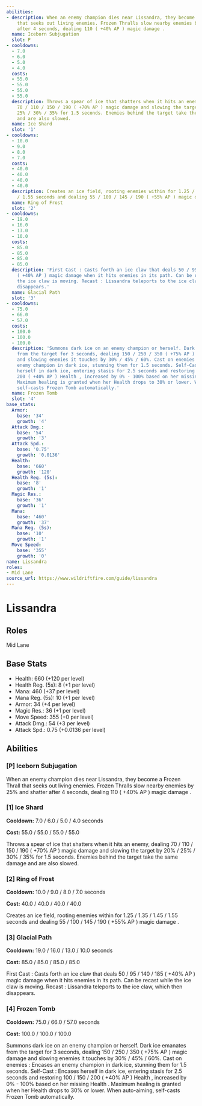 ```yaml
---
abilities:
- description: When an enemy champion dies near Lissandra, they become a Frozen Thrall
    that seeks out living enemies. Frozen Thralls slow nearby enemies by 25% and shatter
    after 4 seconds, dealing 110 ( +40% AP ) magic damage .
  name: Iceborn Subjugation
  slot: P
- cooldowns:
  - 7.0
  - 6.0
  - 5.0
  - 4.0
  costs:
  - 55.0
  - 55.0
  - 55.0
  - 55.0
  description: Throws a spear of ice that shatters when it hits an enemy, dealing
    70 / 110 / 150 / 190 ( +70% AP ) magic damage and slowing the target by 20% /
    25% / 30% / 35% for 1.5 seconds. Enemies behind the target take the same damage
    and are also slowed.
  name: Ice Shard
  slot: '1'
- cooldowns:
  - 10.0
  - 9.0
  - 8.0
  - 7.0
  costs:
  - 40.0
  - 40.0
  - 40.0
  - 40.0
  description: Creates an ice field, rooting enemies within for 1.25 / 1.35 / 1.45
    / 1.55 seconds and dealing 55 / 100 / 145 / 190 ( +55% AP ) magic damage .
  name: Ring of Frost
  slot: '2'
- cooldowns:
  - 19.0
  - 16.0
  - 13.0
  - 10.0
  costs:
  - 85.0
  - 85.0
  - 85.0
  - 85.0
  description: 'First Cast : Casts forth an ice claw that deals 50 / 95 / 140 / 185
    ( +40% AP ) magic damage when it hits enemies in its path. Can be recast while
    the ice claw is moving. Recast : Lissandra teleports to the ice claw, which then
    disappears.'
  name: Glacial Path
  slot: '3'
- cooldowns:
  - 75.0
  - 66.0
  - 57.0
  costs:
  - 100.0
  - 100.0
  - 100.0
  description: 'Summons dark ice on an enemy champion or herself. Dark ice emanates
    from the target for 3 seconds, dealing 150 / 250 / 350 ( +75% AP ) magic damage
    and slowing enemies it touches by 30% / 45% / 60%. Cast on enemies : Encases an
    enemy champion in dark ice, stunning them for 1.5 seconds. Self-Cast : Encases
    herself in dark ice, entering stasis for 2.5 seconds and restoring 100 / 150 /
    200 ( +40% AP ) Health , increased by 0% - 100% based on her missing Health .
    Maximum healing is granted when her Health drops to 30% or lower. When auto-aiming,
    self-casts Frozen Tomb automatically.'
  name: Frozen Tomb
  slot: '4'
base_stats:
  Armor:
    base: '34'
    growth: '4'
  Attack Dmg.:
    base: '54'
    growth: '3'
  Attack Spd.:
    base: '0.75'
    growth: '0.0136'
  Health:
    base: '660'
    growth: '120'
  Health Reg. (5s):
    base: '8'
    growth: '1'
  Magic Res.:
    base: '36'
    growth: '1'
  Mana:
    base: '460'
    growth: '37'
  Mana Reg. (5s):
    base: '10'
    growth: '1'
  Move Speed:
    base: '355'
    growth: '0'
name: Lissandra
roles:
- Mid Lane
source_url: https://www.wildriftfire.com/guide/lissandra
---
```


# Lissandra

## Roles

Mid Lane

## Base Stats

- Health: 660 (+120 per level)
- Health Reg. (5s): 8 (+1 per level)
- Mana: 460 (+37 per level)
- Mana Reg. (5s): 10 (+1 per level)
- Armor: 34 (+4 per level)
- Magic Res.: 36 (+1 per level)
- Move Speed: 355 (+0 per level)
- Attack Dmg.: 54 (+3 per level)
- Attack Spd.: 0.75 (+0.0136 per level)

## Abilities

### [P] Iceborn Subjugation

When an enemy champion dies near Lissandra, they become a Frozen Thrall that seeks out living enemies. Frozen Thralls slow nearby enemies by 25% and shatter after 4 seconds, dealing 110 ( +40% AP ) magic damage .

### [1] Ice Shard

**Cooldown:** 7.0 / 6.0 / 5.0 / 4.0 seconds

**Cost:** 55.0 / 55.0 / 55.0 / 55.0

Throws a spear of ice that shatters when it hits an enemy, dealing 70 / 110 / 150 / 190 ( +70% AP ) magic damage and slowing the target by 20% / 25% / 30% / 35% for 1.5 seconds. Enemies behind the target take the same damage and are also slowed.

### [2] Ring of Frost

**Cooldown:** 10.0 / 9.0 / 8.0 / 7.0 seconds

**Cost:** 40.0 / 40.0 / 40.0 / 40.0

Creates an ice field, rooting enemies within for 1.25 / 1.35 / 1.45 / 1.55 seconds and dealing 55 / 100 / 145 / 190 ( +55% AP ) magic damage .

### [3] Glacial Path

**Cooldown:** 19.0 / 16.0 / 13.0 / 10.0 seconds

**Cost:** 85.0 / 85.0 / 85.0 / 85.0

First Cast : Casts forth an ice claw that deals 50 / 95 / 140 / 185 ( +40% AP ) magic damage when it hits enemies in its path. Can be recast while the ice claw is moving. Recast : Lissandra teleports to the ice claw, which then disappears.

### [4] Frozen Tomb

**Cooldown:** 75.0 / 66.0 / 57.0 seconds

**Cost:** 100.0 / 100.0 / 100.0

Summons dark ice on an enemy champion or herself. Dark ice emanates from the target for 3 seconds, dealing 150 / 250 / 350 ( +75% AP ) magic damage and slowing enemies it touches by 30% / 45% / 60%. Cast on enemies : Encases an enemy champion in dark ice, stunning them for 1.5 seconds. Self-Cast : Encases herself in dark ice, entering stasis for 2.5 seconds and restoring 100 / 150 / 200 ( +40% AP ) Health , increased by 0% - 100% based on her missing Health . Maximum healing is granted when her Health drops to 30% or lower. When auto-aiming, self-casts Frozen Tomb automatically.

